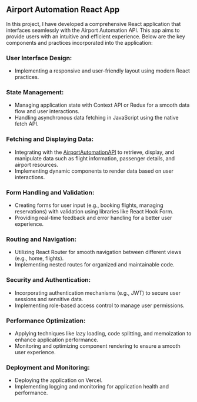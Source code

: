 ## Airport Automation React App
In this project, I have developed a comprehensive React application that interfaces seamlessly with the Airport Automation API. This app aims to provide users with an intuitive and efficient experience. Below are the key components and practices incorporated into the application:

### User Interface Design:
- Implementing a responsive and user-friendly layout using modern React practices.

### State Management:
- Managing application state with Context API or Redux for a smooth data flow and user interactions.
- Handling asynchronous data fetching in JavaScript using the native fetch API.

### Fetching and Displaying Data:
- Integrating with the [AirportAutomationAPI](https://github.com/crni99/AirportAutomation) to retrieve, display, and manipulate data such as flight information, passenger details, and airport resources.
- Implementing dynamic components to render data based on user interactions.

### Form Handling and Validation:
- Creating forms for user input (e.g., booking flights, managing reservations) with validation using libraries like React Hook Form.
- Providing real-time feedback and error handling for a better user experience.

### Routing and Navigation:
- Utilizing React Router for smooth navigation between different views (e.g., home, flights).
- Implementing nested routes for organized and maintainable code.

### Security and Authentication:
- Incorporating authentication mechanisms (e.g., JWT) to secure user sessions and sensitive data.
- Implementing role-based access control to manage user permissions.

### Performance Optimization:
- Applying techniques like lazy loading, code splitting, and memoization to enhance application performance.
- Monitoring and optimizing component rendering to ensure a smooth user experience.

### Deployment and Monitoring:
- Deploying the application on Vercel.
- Implementing logging and monitoring for application health and performance.
